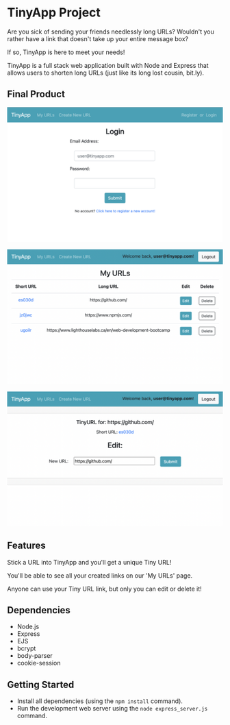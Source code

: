 # TinyApp Project

Are you sick of sending your friends needlessly long URLs?
Wouldn't you rather have a link that doesn't take up your entire message box?

If so, TinyApp is here to meet your needs!

TinyApp is a full stack web application built with Node and Express that allows users to shorten long URLs (just like its long lost cousin, bit.ly).

## Final Product

!["Login page"](data/images/screenshot-login.png)

!["A view of all your created URLs](data/images/screenshot-index.png)

!["Only you can edit your URLs once they have been created"](data/images/screenshot-edit.png)

## Features

Stick a URL into TinyApp and you'll get a unique Tiny URL!

You'll be able to see all your created links on our 'My URLs' page.

Anyone can use your Tiny URL link, but only you can edit or delete it!

## Dependencies

- Node.js
- Express
- EJS
- bcrypt
- body-parser
- cookie-session

## Getting Started

- Install all dependencies (using the `npm install` command).
- Run the development web server using the `node express_server.js` command.